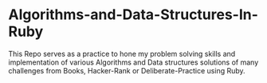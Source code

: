 # Algorithms-and-Data-Structures-In-Ruby
This Repo serves as a practice to hone my problem solving skills and implementation of various Algorithms and Data structures solutions of many challenges from Books, Hacker-Rank or Deliberate-Practice using Ruby.
